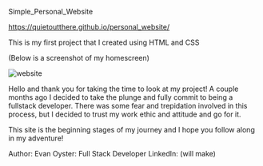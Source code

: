 Simple_Personal_Website

https://quietoutthere.github.io/personal_website/

This is my first project that I created using HTML and CSS

(Below is a screenshot of my homescreen)

![website](https://user-images.githubusercontent.com/108839805/184359714-318703c5-b931-4951-9f3c-0eb8f823e3f2.PNG)

Hello and thank you for taking the time to look at my project! A couple months ago I decided to take the plunge and fully commit to being a fullstack developer. 
There was some fear and trepidation involved in this process, but I decided to trust my work ethic and attitude and go for it.

This site is the beginning stages of my journey and I hope you follow along in my adventure!

Author:
Evan Oyster: Full Stack Developer
 LinkedIn: (will make)

